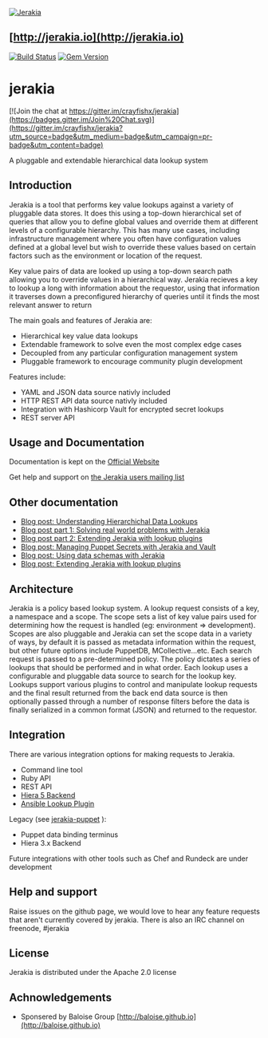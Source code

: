 [![Jerakia](http://jerakia.io/lerakia-logo.png)](http://jerakia.io)

## [http://jerakia.io](http://jerakia.io)


[![Build Status](https://travis-ci.org/crayfishx/jerakia.svg?branch=master)](https://travis-ci.org/crayfishx/jerakia) [![Gem Version](https://badge.fury.io/rb/jerakia.svg)](https://badge.fury.io/rb/jerakia)


jerakia
=========

[![Join the chat at https://gitter.im/crayfishx/jerakia](https://badges.gitter.im/Join%20Chat.svg)](https://gitter.im/crayfishx/jerakia?utm_source=badge&utm_medium=badge&utm_campaign=pr-badge&utm_content=badge)

A pluggable and extendable hierarchical data lookup system

## Introduction ##

Jerakia is a tool that performs key value lookups against a variety of pluggable data stores. It does this using a top-down hierarchical set of queries that allow you to define global values and override them at different levels of a configurable hierarchy.  This has many use cases, including infrastructure management where you often have configuration values defined at a global level but wish to override these values based on certain factors such as the environment or location of the request.

Key value pairs of data are looked up using a top-down search path allowing you to override values in a hierarchical way. Jerakia recieves a key to lookup a long with information about the requestor, using that information it traverses down a preconfigured hierarchy of queries until it finds the most relevant answer to return

The main goals and features of Jerakia are:

* Hierarchical key value data lookups
* Extendable framework to solve even the most complex edge cases
* Decoupled from any particular configuration management system
* Pluggable framework to encourage community plugin development

Features include:

* YAML and JSON data source nativly included
* HTTP REST API data source nativly included
* Integration with Hashicorp Vault for encrypted secret lookups
* REST server API

## Usage and Documentation ##

Documentation is kept on the [Official Website](http://jerakia.io)

Get help and support on [the Jerakia users mailing list](https://groups.google.com/a/enviatics.com/d/forum/jerakia-users)

## Other documentation ##
* [Blog post: Understanding Hierarchichal Data Lookups](https://www.craigdunn.org/2017/08/understanding-hierarchical-data-lookups/)
* [Blog post part 1: Solving real world problems with Jerakia](http://www.craigdunn.org/2015/09/solving-real-world-problems-with-jerakia/)
* [Blog post part 2: Extending Jerakia with lookup plugins](http://www.craigdunn.org/2015/09/extending-jerakia-with-lookup-plugins/)
* [Blog post: Managing Puppet Secrets with Jerakia and Vault](http://www.craigdunn.org/2017/04/managing-puppet-secrets-with-jerakia-and-vault/)
* [Blog post: Using data schemas with Jerakia](http://www.craigdunn.org/2016/03/using-data-schemas-with-jerakia-0-5/)
* [Blog post: Extending Jerakia with lookup plugins](http://www.craigdunn.org/2015/09/extending-jerakia-with-lookup-plugins/)

## Architecture ##

Jerakia is a policy based lookup system.  A lookup request consists of a key, a namespace and a scope.  The scope sets a list of key value pairs used for determining how the request is handled (eg: environment => development).  Scopes are also pluggable and Jerakia can set the scope data in a variety of ways, by default it is passed as metadata information within the request, but other future options include PuppetDB, MCollective...etc.  Each search request is passed to a pre-determined policy.  The policy dictates a series of lookups that should be performed and in what order.  Each lookup uses a configurable and pluggable data source to search for the lookup key.  Lookups support various plugins to control and manipulate lookup requests and the final result returned from the back end data source is then optionally passed through a number of response filters before the data is finally serialized in a common format (JSON) and returned to the requestor.

## Integration ##

There are various integration options for making requests to Jerakia.

* Command line tool
* Ruby API
* REST API
* [Hiera 5 Backend](http://forge.puppet.com/crayfishx/jerakia)
* [Ansible Lookup Plugin](https://github.com/crayfishx/ansible-jerakia)

Legacy (see [jerakia-puppet](https://github.com/crayfishx/jerakia-puppet) ):

* Puppet data binding terminus
* Hiera 3.x Backend

Future integrations with other tools such as Chef and Rundeck are under development

## Help and support ##

Raise issues on the github page, we would love to hear any feature requests that aren't currently covered by jerakia.  There is also an IRC channel on freenode, #jerakia


## License ##

Jerakia is distributed under the Apache 2.0 license

## Achnowledgements ##

* Sponsered by Baloise Group [http://baloise.github.io](http://baloise.github.io)


